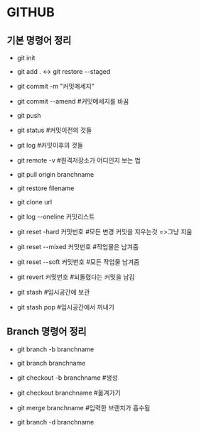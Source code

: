 # GITHUB



## 기본 명령어 정리

* git init

* git add .   <->  git restore --staged
* git commit -m "커밋메세지"
* git commit --amend  #커밋메세지를 바꿈
* git push

* git status #커밋이전의 것들
* git log #커밋이후의 것들
* git remote -v #원격저장소가 어디인지 보는 법

* git pull origin branchname

* git restore filename  

* git clone url
* git log --oneline 커밋리스트
* git reset -hard 커밋번호 #모든 변경 커밋을 지우는것 =>그냥 지움
* git reset --mixed 커밋번호 #작업물은 남겨줌
* git reset --soft 커밋번호 #모든 작업물 남겨줌
* git revert 커밋번호 #되돌렸다는 커밋을 남김
* git stash #임시공간에 보관
* git stash pop #임시공간에서 꺼내기





## Branch 명령어 정리

* git branch -b branchname

* git branch branchname
* git checkout -b branchname #생성
* git checkout branchname #옮겨가기
* git merge branchname #입력한 브랜치가 흡수됨
* git branch -d branchname